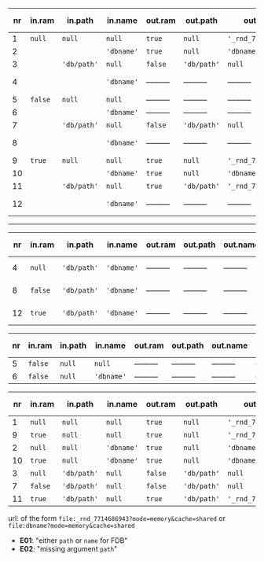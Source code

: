 


|  nr |  in.ram |   in.path   |  in.name   | out.ram |   out.path  |       out.name      | out.persistency | out.error | same as  |
| --- | ------- | ----------- | ---------- | ------- | ----------- | ------------------- | --------------- | --------- | -------- |
|   1 | `null`  | `null`      | `null`     | `true`  | `null`      | `'_rnd_7714686943'` | none            | ———       | 1, 9     |
|   2 |         |             | `'dbname'` | `true`  | `null`      | `'dbname'`          | none            | ———       | 2, 10    |
|   3 |         | `'db/path'` | `null`     | `false` | `'db/path'` | `null`              | continuous      | ———       | 3, 7     |
|   4 |         |             | `'dbname'` | ———     | ———         | ———                 | ———             | **E01**   | 4, 8, 12 |
|   5 | `false` | `null`      | `null`     | ———     | ———         | ———                 | ———             | **E02**   | 5, 6     |
|   6 |         |             | `'dbname'` | ———     | ———         | ———                 | ———             | **E02**   | 5, 6     |
|   7 |         | `'db/path'` | `null`     | `false` | `'db/path'` | `null`              | continuous      | ———       | 3, 7     |
|   8 |         |             | `'dbname'` | ———     | ———         | ———                 | ———             | **E01**   | 4, 8, 12 |
|   9 | `true`  | `null`      | `null`     | `true`  | `null`      | `'_rnd_7714686943'` | none            | ———       | 1, 9     |
|  10 |         |             | `'dbname'` | `true`  | `null`      | `'dbname'`          | none            | ———       | 2, 10    |
|  11 |         | `'db/path'` | `null`     | `true`  | `'db/path'` | `'_rnd_7714686943'` | eventual        | ———       | ———      |
|  12 |         |             | `'dbname'` | ———     | ———         | ———                 | none            | **E01**   | 4, 8, 12 |

-----------------------

|  nr |  in.ram |   in.path   |  in.name   | out.ram | out.path | out.name | out.persistency | out.error | same as  |
| --- | ------- | ----------- | ---------- | ------- | -------- | -------- | --------------- | --------- | -------- |
|   4 | `null`  | `'db/path'` | `'dbname'` | ———     | ———      | ———      | ———             | **E01**   | 4, 8, 12 |
|   8 | `false` | `'db/path'` | `'dbname'` | ———     | ———      | ———      | ———             | **E01**   | 4, 8, 12 |
|  12 | `true`  | `'db/path'` | `'dbname'` | ———     | ———      | ———      | ———             | **E01**   | 4, 8, 12 |


|  nr |  in.ram | in.path |  in.name   | out.ram | out.path | out.name | out.persistency | out.error | same as |
| --- | ------- | ------- | ---------- | ------- | -------- | -------- | --------------- | --------- | ------- |
|   5 | `false` | `null`  | `null`     | ———     | ———      | ———      | ———             | **E02**   | 5, 6    |
|   6 | `false` | `null`  | `'dbname'` | ———     | ———      | ———      | ———             | **E02**   | 5, 6    |


|  nr |  in.ram |   in.path   |  in.name   | out.ram |   out.path  |       out.name      | out.persistency | out.error | same as |
| --- | ------- | ----------- | ---------- | ------- | ----------- | ------------------- | --------------- | --------- | ------- |
|   1 | `null`  | `null`      | `null`     | `true`  | `null`      | `'_rnd_7714686943'` | none            | ———       | 1, 9    |
|   9 | `true`  | `null`      | `null`     | `true`  | `null`      | `'_rnd_7714686943'` | none            | ———       | 1, 9    |
|   2 | `null`  | `null`      | `'dbname'` | `true`  | `null`      | `'dbname'`          | none            | ———       | 2, 10   |
|  10 | `true`  | `null`      | `'dbname'` | `true`  | `null`      | `'dbname'`          | none            | ———       | 2, 10   |
|   3 | `null`  | `'db/path'` | `null`     | `false` | `'db/path'` | `null`              | continuous      | ———       | 3, 7    |
|   7 | `false` | `'db/path'` | `null`     | `false` | `'db/path'` | `null`              | continuous      | ———       | 3, 7    |
|  11 | `true`  | `'db/path'` | `null`     | `true`  | `'db/path'` | `'_rnd_7714686943'` | eventual        | ———       | ———     |


url: of the form `file:_rnd_7714686943?mode=memory&cache=shared` or `file:dbname?mode=memory&cache=shared`

* **E01**: "either `path` or `name` for FDB"
* **E02**: "missing argument `path`"
